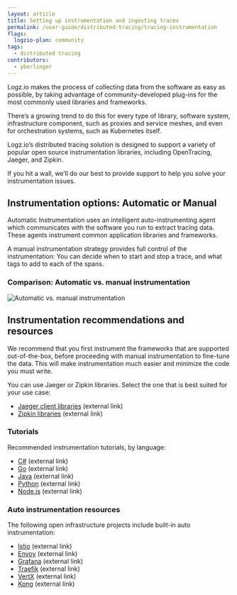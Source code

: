 ```yaml
---
layout: article
title: Setting up instrumentation and ingesting traces
permalink: /user-guide/distributed-tracing/tracing-instrumentation
flags:
  logzio-plan: community
tags:
  - distributed tracing
contributors:
  - yberlinger
---
```

Logz.io makes the process of collecting data from the software as easy as possible, by taking advantage of community-developed plug-ins for the most commonly used libraries and frameworks. 

There’s a growing trend to do this for every type of library, software system, infrastructure component, such as proxies and service meshes, and even for orchestration systems, such as Kubernetes itself.

Logz.io’s distributed tracing solution is designed to support a variety of popular open source instrumentation libraries, including OpenTracing, Jaeger, and Zipkin.

If you hit a wall, we’ll do our best to provide support to help you solve your instrumentation issues. 

## Instrumentation options: Automatic or Manual
Automatic Instrumentation uses an intelligent auto-instrumenting agent which communicates with the software you run to extract tracing data. These agents instrument common application libraries and frameworks. 

A manual instrumentation strategy provides full control of the instrumentation: You can decide when to start and stop a trace, and what tags to add to each of the spans.

### Comparison: Automatic vs. manual instrumentation

![Automatic vs. manual instrumentation](https://dytvr9ot2sszz.cloudfront.net/logz-docs/distributed-tracing/compare_instrumentation.png)

## Instrumentation recommendations and resources
We recommend that you first instrument the frameworks that are supported out-of-the-box, before proceeding with manual instrumentation to fine-tune the data. This will make instrumentation much easier and minimize the code you must write.

You can use Jaeger or Zipkin libraries. Select the one that is best suited for your use case:  

* <a href="https://www.jaegertracing.io/docs/latest/client-libraries/#supported-librarieshttps://www.jaegertracing.io/docs/1.17/client-libraries/#supported-libraries" target="_blank">Jaeger client libraries</a> (external link)
* <a href="https://zipkin.io/pages/tracers_instrumentation" target="_blank">Zipkin libraries</a> (external link)

### Tutorials 
Recommended instrumentation tutorials, by language:

* <a href ="https://github.com/yurishkuro/opentracing-tutorial/tree/master/csharp" target="_blank">C#</a> (external link)
* <a href ="https://github.com/yurishkuro/opentracing-tutorial/tree/master/go" target="_blank">Go</a> (external link)
* <a href ="https://github.com/yurishkuro/opentracing-tutorial/tree/master/java" target="_blank">Java</a> (external link)
* <a href ="https://github.com/yurishkuro/opentracing-tutorial/tree/master/python" target="_blank">Python</a> (external link)
* <a href ="https://github.com/yurishkuro/opentracing-tutorial/tree/master/nodejs" target="_blank">Node.js</a> (external link)


### Auto instrumentation resources
The following open infrastructure projects include built-in auto instrumentation:

* <a href ="https://istio.io/latest/docs/tasks/observability/distributed-tracing/jaeger/" target="_blank">Istio</a> (external link)
* <a href ="https://www.envoyproxy.io/docs/envoy/latest/start/sandboxes/jaeger_tracing" target="_blank">Envoy</a> (external link)
* <a href ="https://grafana.com/docs/grafana/latest/administration/configuration/" target="_blank">Grafana</a> (external link)
* <a href ="https://docs.traefik.io/observability/tracing/jaeger/" target="_blank">Traefik</a> (external link)
* <a href ="https://vertx-ci.github.io/vertx-4-preview/docs/vertx-opentracing/java/" target="_blank">VertX</a> (external link)
* <a href ="https://docs.konghq.com/hub/kong-inc/zipkin/" target="_blank">Kong</a> (external link)